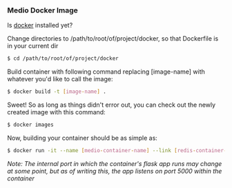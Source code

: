 ### Medio Docker Image

Is [docker](https://docs.docker.com/) installed yet?

Change directories to /path/to/root/of/project/docker, so that Dockerfile is in your current dir
```bash
$ cd /path/to/root/of/project/docker
```

Build container with following command replacing [image-name] with whatever you'd like to call the image:

```bash
$ docker build -t [image-name] .
```

Sweet! So as long as things didn't error out, you can check out the newly created image with this command:

```bash
$ docker images
```

Now, building your container should be as simple as:
```bash
$ docker run -it --name [medio-container-name] --link [redis-container-name]:db --restart=always -v [host-path]/[container-path] -p 5000:5000 [image-name]
```

*Note: The internal port in which the container's flask app runs may change at some point, but as of writing this, the app listens on port 5000 within the container*
